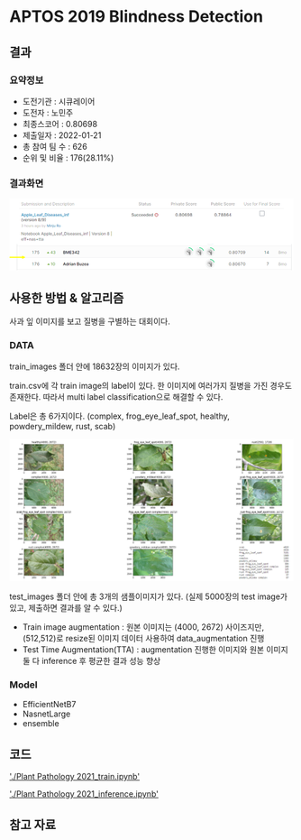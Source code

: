 # APTOS 2019 Blindness Detection 

## 결과

### 요약정보

- 도전기관 : 시큐레이어
- 도전자 : 노민주
- 최종스코어 : 0.80698
- 제출일자 : 2022-01-21
- 총 참여 팀 수 : 626
- 순위 및 비율 : 176(28.11%)

### 결과화면

![leaderboard](./img/img_leaderboard.png)

## 사용한 방법 & 알고리즘

사과 잎 이미지를 보고 질병을 구별하는 대회이다.

### DATA

train_images 폴더 안에 18632장의 이미지가 있다.

train.csv에 각 train image의 label이 있다. 한 이미지에 여러가지 질병을 가진 경우도 존재한다. 따라서 multi label classification으로 해결할 수 있다.

Label은 총 6가지이다. (complex, frog_eye_leaf_spot, healthy, powdery_mildew, rust, scab)

![train_image_example](./img/train_image_example.png)

test_images 폴더 안에 총 3개의 샘플이미지가 있다. (실제 5000장의 test image가 있고, 제출하면 결과를 알 수 있다.)

- Train image augmentation : 원본 이미지는 (4000, 2672) 사이즈지만, (512,512)로 resize된 이미지 데이터 사용하여 data_augmentation 진행
- Test Time Augmentation(TTA) : augmentation 진행한 이미지와 원본 이미지 둘 다 inference 후 평균한 결과 성능 향상

### Model
- EfficientNetB7
- NasnetLarge
- ensemble



## 코드
['./Plant Pathology 2021_train.ipynb'](https://github.com/ori5r2/AutoAPE-challenge3/blob/main/kaggle/Plant%20Pathology%202021%20-%20FGVC8/Plant%20Pathology%202021_inference.ipynb)

['./Plant Pathology 2021_inference.ipynb'](https://github.com/ori5r2/AutoAPE-challenge3/blob/main/kaggle/Plant%20Pathology%202021%20-%20FGVC8/Plant%20Pathology%202021_inference.ipynb)

## 참고 자료
